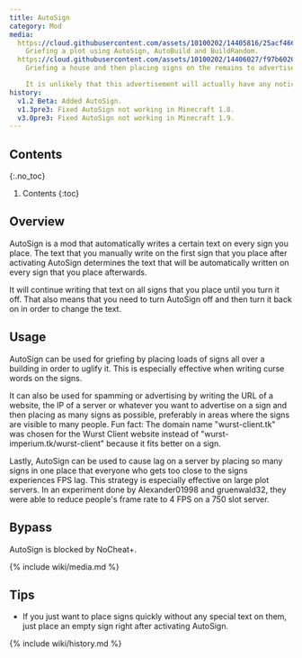 ```yaml
---
title: AutoSign
category: Mod
media:
  https://cloud.githubusercontent.com/assets/10100202/14405816/25acf466-fe97-11e5-9b7e-43fa7c282125.png: |
    Griefing a plot using AutoSign, AutoBuild and BuildRandom.
  https://cloud.githubusercontent.com/assets/10100202/14406027/f97b6020-fe9c-11e5-9d5a-f02f29ce3ab0.jpg: |
    Griefing a house and then placing signs on the remains to advertise the Wurst Client.

    It is unlikely that this advertisement will actually have any noticeable effect, as it was done on a private server, but it was still a lot of fun to do.
history:
  v1.2 Beta: Added AutoSign.
  v1.3pre3: Fixed AutoSign not working in Minecraft 1.8.
  v3.0pre3: Fixed AutoSign not working in Minecraft 1.9.
---
```

## Contents
{:.no_toc}
1. Contents
{:toc}

## Overview
AutoSign is a mod that automatically writes a certain text on every sign you place. The text that you manually write on the first sign that you place after activating AutoSign determines the text that will be automatically written on every sign that you place afterwards.

It will continue writing that text on all signs that you place until you turn it off. That also means that you need to turn AutoSign off and then turn it back on in order to change the text.

## Usage
AutoSign can be used for griefing by placing loads of signs all over a building in order to uglify it. This is especially effective when writing curse words on the signs.

It can also be used for spamming or advertising by writing the URL of a website, the IP of a server or whatever you want to advertise on a sign and then placing as many signs as possible, preferably in areas where the signs are visible to many people. Fun fact: The domain name "wurst-client.tk" was chosen for the Wurst Client website instead of "wurst-imperium.tk/wurst-client" because it fits better on a sign.

Lastly, AutoSign can be used to cause lag on a server by placing so many signs in one place that everyone who gets too close to the signs experiences FPS lag. This strategy is especially effective on large plot servers. In an experiment done by Alexander01998 and gruenwald32, they were able to reduce people's frame rate to 4 FPS on a 750 slot server.

## Bypass
AutoSign is blocked by NoCheat+.

{% include wiki/media.md %}

## Tips
- If you just want to place signs quickly without any special text on them, just place an empty sign right after activating AutoSign.

{% include wiki/history.md %}

<!--
## Related
- AutoBuild
-->

